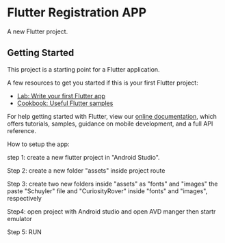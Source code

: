 # Flutter Registration APP

A new Flutter project.

## Getting Started

This project is a starting point for a Flutter application.

A few resources to get you started if this is your first Flutter project:

- [Lab: Write your first Flutter app](https://flutter.dev/docs/get-started/codelab)
- [Cookbook: Useful Flutter samples](https://flutter.dev/docs/cookbook)

For help getting started with Flutter, view our
[online documentation](https://flutter.dev/docs), which offers tutorials,
samples, guidance on mobile development, and a full API reference.


How to setup the app:

step 1: create a new flutter project in "Android Studio".

Step 2: create a new folder "assets" inside project route

Step 3: create two new folders inside "assets" as "fonts" and "images"
the paste "Schuyler" file and "CuriosityRover" inside "fonts" and "images", respectively

Step4: open project with Android studio and open AVD manger then startr emulator

Step 5: RUN
